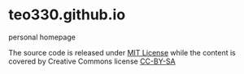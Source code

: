 # teo330.github.io
personal homepage

The source code is released under [MIT License](https://github.com/teo330/teo330.github.io/blob/master/LICENSE) while the content is covered by Creative Commons license [CC-BY-SA](https://creativecommons.org/licenses/by-sa/4.0/)
